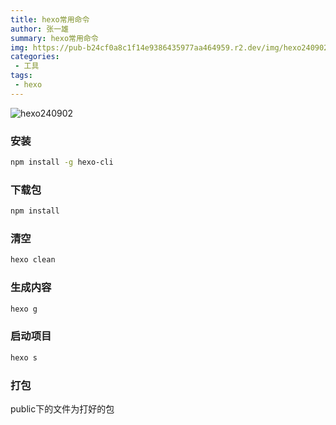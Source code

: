 ```yaml
---
title: hexo常用命令
author: 张一雄
summary: hexo常用命令
img: https://pub-b24cf0a8c1f14e9386435977aa464959.r2.dev/img/hexo240902.png
categories:
 - 工具
tags:
 - hexo
---
```


![hexo240902]()

### 安装

```sh
npm install -g hexo-cli
```

### 下载包

```sh
npm install
```

### 清空

```sh
hexo clean
```

### 生成内容

```sh
hexo g
```

### 启动项目

```sh
hexo s
```

### 打包

public下的文件为打好的包
